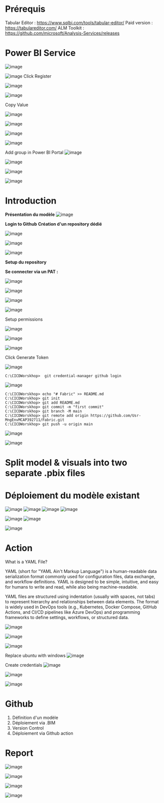 # Prérequis

Tabular Editor : https://www.sqlbi.com/tools/tabular-editor/
Paid version : https://tabulareditor.com/
ALM Toolkit : https://github.com/microsoft/Analysis-Services/releases

# Power BI Service 

![image](https://github.com/user-attachments/assets/673f844b-de7f-4b21-9e8f-717d3e085bc6)

![image](https://github.com/user-attachments/assets/14dbd624-c389-4f4f-a7b2-ceb3e5db6f5b)
Click Register 

![image](https://github.com/user-attachments/assets/e318a5c4-b546-4bd6-9416-8f4204d9b1f4)

![image](https://github.com/user-attachments/assets/bac4293d-910e-46ad-8fe4-ae0f246e351d)

Copy Value

![image](https://github.com/user-attachments/assets/46f75246-b236-41bb-9cc4-3e540d85d668)


![image](https://github.com/user-attachments/assets/c7651597-f7cb-40d9-bddd-f604f75873bb)

![image](https://github.com/user-attachments/assets/e1f22536-6a75-4414-8bd7-c36b232a631c)

![image](https://github.com/user-attachments/assets/3deaf683-0178-4287-96d0-55c4907fb7b5)

Add group in Power BI Portal 
![image](https://github.com/user-attachments/assets/bb4fcc55-71b1-463c-b347-4168ff060c61)

![image](https://github.com/user-attachments/assets/baf0bc37-4d24-40a2-bc9b-4585ff2b6c0b)

![image](https://github.com/user-attachments/assets/27884b3c-b166-479a-87e0-f31f0738351f)

![image](https://github.com/user-attachments/assets/c7c32648-f666-491b-a0e1-21020e5bbf48)


# Introduction 
**Présentation du modèle**
![image](https://github.com/user-attachments/assets/d0dea1d8-531b-49d4-9eb4-3ccc4857237f)

**Login to Github**
**Création d'un repository dédié**

![image](https://github.com/user-attachments/assets/e9e8b46a-9441-424d-a1ba-ddb5e7b619b8)

![image](https://github.com/user-attachments/assets/549df325-313c-4c11-a2f2-561ec4842b20)

![image](https://github.com/user-attachments/assets/9d23fac3-eaa3-4160-a77d-bcd6160f0254)

**Setup du repository**

**Se connecter via un PAT :**

![image](https://github.com/user-attachments/assets/a084a522-5c44-4d40-b4c2-7c6aeb561378)

![image](https://github.com/user-attachments/assets/b3049f4f-5b2c-4e7a-96f0-101844a3907c)

![image](https://github.com/user-attachments/assets/59e27117-5bb6-4fee-a181-c558e6625ed9)

![image](https://github.com/user-attachments/assets/76faca10-07fb-4f86-9de0-a19714836c81)

Setup permissions 

![image](https://github.com/user-attachments/assets/211f4baf-965b-48df-a5eb-6ed8ebc87c01)

![image](https://github.com/user-attachments/assets/ab702c6e-9c15-4261-815b-a141d1d68bcf)

![image](https://github.com/user-attachments/assets/8be486f5-224b-4188-820b-e2556a08eeb6)

Click Generate Token

![image](https://github.com/user-attachments/assets/34c37150-371d-4762-8efb-fd7b836eb6b2)

``` C:\CICDWorskhop>  git credential-manager github login ```

![image](https://github.com/user-attachments/assets/e7791227-7315-48ff-82db-f1085a8cca83)

```
C:\CICDWorskhop> echo "# Fabric" >> README.md
C:\CICDWorskhop> git init
C:\CICDWorskhop> git add README.md
C:\CICDWorskhop> git commit -m "first commit"
C:\CICDWorskhop> git branch -M main
C:\CICDWorskhop> git remote add origin https://github.com/Usr-MngEnvMCAP392711/Fabric.git
C:\CICDWorskhop> git push -u origin main
```

![image](https://github.com/user-attachments/assets/7b4f1fb9-080f-4ccf-87a6-7d2c3025c4ae)

![image](https://github.com/user-attachments/assets/18000e43-f2e9-4add-b30d-5bd68e3a6552)



# Split model & visuals into two separate .pbix files 

# Déploiement du modèle existant

![image](https://github.com/user-attachments/assets/ce29b955-2ad5-4a9b-b8a9-2d73de822f52)
![image](https://github.com/user-attachments/assets/e1dfa536-7242-4428-9d7c-518c4120fa61)
![image](https://github.com/user-attachments/assets/947a6740-4340-4acf-a54d-3b0584009712)
![image](https://github.com/user-attachments/assets/4c937370-767c-4a90-90f6-01c22a1df5cb)

![image](https://github.com/user-attachments/assets/be776297-975a-4979-ac53-13aa43042f78)
![image](https://github.com/user-attachments/assets/81e7ccfa-844f-49e8-9bd8-f503a8285f78)

![image](https://github.com/user-attachments/assets/5b21cb2c-05a4-4c9c-b5be-38d96aac33f4)

# Action 

What is a YAML File?
 
YAML (short for "YAML Ain't Markup Language") is a human-readable data serialization format commonly used for configuration files, data exchange, and workflow definitions. YAML is designed to be simple, intuitive, and easy for humans to write and read, while also being machine-readable.

YAML files are structured using indentation (usually with spaces, not tabs) to represent hierarchy and relationships between data elements. The format is widely used in DevOps tools (e.g., Kubernetes, Docker Compose, GitHub Actions, and CI/CD pipelines like Azure DevOps) and programming frameworks to define settings, workflows, or structured data.

![image](https://github.com/user-attachments/assets/b2f558e2-61ef-4b74-a7e2-0b2004371bfc)

![image](https://github.com/user-attachments/assets/d022b69d-359f-4d34-aa3d-176038fc9edf)

![image](https://github.com/user-attachments/assets/8d101b06-f3fd-4e48-9678-10bdcaa730f6)

Replace ubuntu with windows
![image](https://github.com/user-attachments/assets/2b959147-0102-4faf-b6ea-326c3d5f463c)

Create credentials
![image](https://github.com/user-attachments/assets/3da9eeee-2730-4a15-bf70-6764d798311b)

![image](https://github.com/user-attachments/assets/b3f657df-07e4-4e23-9fdf-3f59c90c51d9)

![image](https://github.com/user-attachments/assets/ed031a9f-1e14-413b-a958-97c2db685857)


# Github

1) Définition d'un modèle
2) Déploiement via .BIM
3) Version Control
4) Déploiement via Github action

# Report 

![image](https://github.com/user-attachments/assets/8b993604-ebdc-4381-af50-aaa91bdf398e)

![image](https://github.com/user-attachments/assets/659b2c81-1e7a-470f-a3e8-ae3ed1cc841a)

![image](https://github.com/user-attachments/assets/4ca4f044-2d10-4a11-b266-b9fcbf4cf716)

![image](https://github.com/user-attachments/assets/04630271-dd73-4119-bda8-ab2008967dcf)


